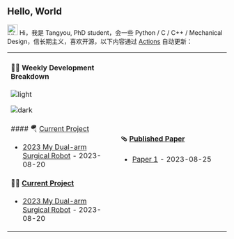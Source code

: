 ## Hello, World

<img src='https://qpluspicture.oss-cn-beijing.aliyuncs.com/6LjjQA/Hi.gif' alt='Hi' width="24"/> Hi，我是 Tangyou, PhD student，会一些 Python / C / C++ / Mechanical Design，信长期主义，喜欢开源，以下内容通过 <a href="https://github.com/TangyouLiu/TangyouLiu/actions" target="_blank">Actions</a> 自动更新：

<table width="960px">
<tr>
<td valign="top" width="50%">

#### 🏊‍♂️ Weekly Development Breakdown

![light](https://raw.githubusercontent.com/TangyouLiu/TangyouLiu/master/images/wakatime_weekly_language_stats.svg#gh-light-mode-only)

![dark](https://raw.githubusercontent.com/TangyouLiu/TangyouLiu/master/images/wakatime_weekly_language_stats_black.svg#gh-dark-mode-only)

</td>
<td valign="top" width="50%">


</td>
</tr>
<tr>
<td valign="top" width="50%">
#### 🪂 <a href='' target="_blank">Current Project</a>

<!-- Current project starts -->
* <a href='' target='_blank'>2023 My Dual-arm Surgical Robot</a> - 2023-08-20
<!-- Current project  ends -->


#### 🤾‍♂️ <a href='' target="_blank">Current Project</a>

<!-- Current project starts -->
* <a href='' target='_blank'>2023 My Dual-arm Surgical Robot</a> - 2023-08-20
<!-- Current project  ends -->

</td>
<td valign="top" width="50%">

#### 🩴 <a href='' target="_blank">Published Paper</a>

<!-- Pulished project starts -->

* [Paper 1]() - 2023-08-25

<!-- Pulished project ends -->

</td>
</tr>

</table>
